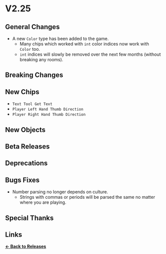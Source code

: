 # V2.25

## General Changes

- A new `Color` type has been added to the game.
  - Many chips which worked with `int` color indices now work with `Color` too.
  - `int` indices will slowly be removed over the next few months (without breaking any rooms).

## Breaking Changes

## New Chips

- `Text Tool Get Text`
- `Player Left Hand Thumb Direction`
- `Player Right Hand Thumb Direction`

## New Objects

## Beta Releases

## Deprecations

## Bugs Fixes

- Number parsing no longer depends on culture.
  - Strings with commas or periods will be parsed the same no matter where you are playing.

## Special Thanks

## Links

**[<- Back to Releases](https://tyleo-rec.github.io/CircuitsV2Resources/releases/)**
